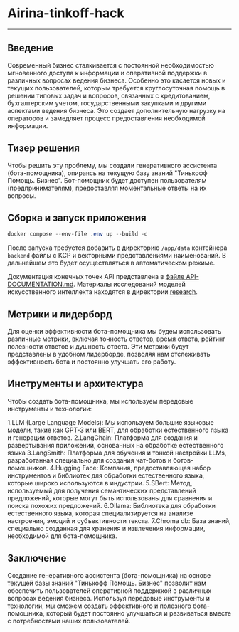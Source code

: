 
# Airina-tinkoff-hack
-----
## Введение

Современный бизнес сталкивается с постоянной необходимостью мгновенного доступа к информации и оперативной поддержки в различных вопросах ведения бизнеса. Особенно это касается новых и текущих пользователей, которым требуется круглосуточная помощь в решении типовых задач и вопросов, связанных с кредитованием, бухгалтерским учетом, государственными закупками и другими аспектами ведения бизнеса. Это создает дополнительную нагрузку на операторов и замедляет процесс предоставления необходимой информации.

## Тизер решения
Чтобы решить эту проблему, мы  создали генеративного ассистента (бота-помощника), опираясь на текущую базу знаний "Тинькофф Помощь. Бизнес". Бот-помощник будет доступен  пользователям (предпринимателям), предоставляя моментальные ответы на их вопросы.

## Сборка и запуск приложения
```powershell
docker compose --env-file .env up --build -d
```
После запуска требуется добавить в директорию `/app/data` контейнера `backend` файлы с КСР и векторными представлениями наименований. В дальнейшем это будет осуществляться в автоматическом режиме. 

Документация конечных точек API представлена в [файле API-DOCUMENTATION.md](API-DOCUMENTATION.md). Материалы исследований моделей искусственного интеллекта находятся в директории [research](research).

## Метрики и лидерборд 
Для оценки эффективности бота-помощника мы будем использовать различные метрики, включая точность ответов, время ответа, рейтинг полезности ответов и душность ответа. Эти метрики будут представлены в удобном лидерборде, позволяя нам отслеживать эффективность бота и постоянно улучшать его работу.

## Инструменты и архитектура 
Чтобы создать бота-помощника, мы используем передовые инструменты и технологии:

1.LLM (Large Language Models): Мы используем большие языковые модели, такие как GPT-3 или BERT, для обработки естественного языка и генерации ответов.
2.LangСhain: Платформа для создания и развертывания приложений, основанных на обработке естественного языка
3.LangSmith: Платформа для обучения и тонкой настройки LLMs, разработанная специально для создания чат-ботов и ботов-помощников.
4.Hugging Face: Компания, предоставляющая набор инструментов и библиотек для обработки естественного языка, которые широко используются в индустрии.
5.SBert: Метод, используемый для получения семантических представлений предложений, которые могут быть использованы для сравнения и поиска похожих предложений.
6.Ollama: Библиотека для обработки естественного языка, которая специализируется на анализе настроения, эмоций и субъективности текста.
7.Chroma db: База знаний, специально созданная для хранения и извлечения информации, необходимой для бота-помощника.

## Заключение 
Создание генеративного ассистента (бота-помощника) на основе текущей базы знаний "Тинькофф Помощь. Бизнес" позволит нам обеспечить  пользователей оперативной поддержкой в различных вопросах ведения бизнеса. Используя передовые инструменты и технологии, мы сможем создать эффективного и полезного бота-помощника, который будет постоянно улучшаться и развиваться вместе с потребностями наших пользователей.
